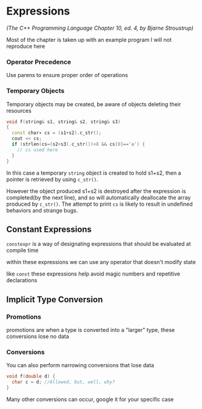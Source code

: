 # Expressions
_(The C++ Programming Language Chapter 10, ed. 4, by Bjarne Stroustrup)_

Most of the chapter is taken up with an example program I will not reproduce here

### Operator Precedence
Use parens to ensure proper order of operations

### Temporary Objects
Temporary objects may be created, be aware of objects deleting their resources
```c++
void f(string& s1, string& s2, string& s3)
{
  const char∗ cs = (s1+s2).c_str();
  cout << cs;
  if (strlen(cs=(s2+s3).c_str())<8 && cs[0]=='a') {
    // cs used here
  }
}
```
In this case a temporary `string` object is created to hold s1+s2, then a pointer is retrieved by using `c_str()`.

However the object produced s1+s2 is destroyed after the expression is completed(by the next line), and so will automatically deallocate the array produced by `c_str()`. The attempt to print `cs` is likely to result in undefined behaviors and strange bugs.

## Constant Expressions
`constexpr` is a way of designating expressions that should be evaluated at compile time

within these expressions we can use any operator that doesn't modify state

like `const` these expressions help avoid magic numbers and repetitive declarations

## Implicit Type Conversion
### Promotions
promotions are when a type is converted into a "larger" type, these conversions lose no data

### Conversions
You can also perform narrowing conversions that lose data
```c++
void f(double d) {
  char c = d; //Allowed, but, well, why?
}
```

Many other conversions can occur, google it for your specific case
